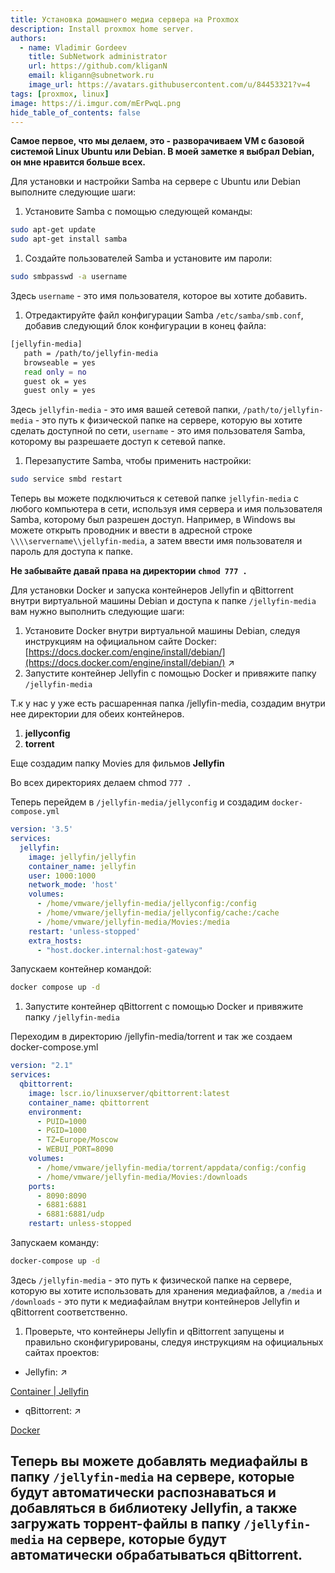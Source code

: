 ```yaml
---
title: Установка домашнего медиа сервера на Proxmox
description: Install proxmox home server.
authors:
  - name: Vladimir Gordeev
    title: SubNetwork administrator
    url: https://github.com/kliganN
    email: kligann@subnetwork.ru
    image_url: https://avatars.githubusercontent.com/u/84453321?v=4
tags: [proxmox, linux]
image: https://i.imgur.com/mErPwqL.png
hide_table_of_contents: false
---
```







**Самое первое, что мы делаем, это - разворачиваем VM с базовой системой Linux Ubuntu или Debian. В моей заметке я выбрал Debian, он мне нравится больше всех.**

Для установки и настройки Samba на сервере с Ubuntu или Debian выполните следующие шаги:

1. Установите Samba с помощью следующей команды:

```bash
sudo apt-get update
sudo apt-get install samba
```

1. Создайте пользователей Samba и установите им пароли:

```bash
sudo smbpasswd -a username
```

Здесь `username` - это имя пользователя, которое вы хотите добавить.

1. Отредактируйте файл конфигурации Samba `/etc/samba/smb.conf`, добавив следующий блок конфигурации в конец файла:

```bash
[jellyfin-media]
   path = /path/to/jellyfin-media
   browseable = yes
   read only = no
   guest ok = yes
   guest only = yes
```

Здесь `jellyfin-media` - это имя вашей сетевой папки, `/path/to/jellyfin-media` - это путь к физической папке на сервере, которую вы хотите сделать доступной по сети, `username` - это имя пользователя Samba, которому вы разрешаете доступ к сетевой папке.

1. Перезапустите Samba, чтобы применить настройки:

```bash
sudo service smbd restart
```

Теперь вы можете подключиться к сетевой папке `jellyfin-media` с любого компьютера в сети, используя имя сервера и имя пользователя Samba, которому был разрешен доступ. Например, в Windows вы можете открыть проводник и ввести в адресной строке `\\\\servername\\jellyfin-media`, а затем ввести имя пользователя и пароль для доступа к папке.

**Не забывайте давай права на директории `chmod 777 .`**  

Для установки Docker и запуска контейнеров Jellyfin и qBittorrent внутри виртуальной машины Debian и доступа к папке `/jellyfin-media` вам нужно выполнить следующие шаги:

1. Установите Docker внутри виртуальной машины Debian, следуя инструкциям на официальном сайте Docker: [https://docs.docker.com/engine/install/debian/](https://docs.docker.com/engine/install/debian/) ↗
2. Запустите контейнер Jellyfin с помощью Docker и привяжите папку `/jellyfin-media`

Т.к у нас у уже есть расшаренная папка /jellyfin-media, создадим внутри нее директории для обеих контейнеров. 

1. **jellyconfig**
2. **torrent**

Еще создадим папку Movies для фильмов **Jellyfin**

Во всех директориях делаем chmod `777 .` 

Теперь перейдем в `/jellyfin-media/jellyconfig` и создадим `docker-compose.yml`

```yaml
version: '3.5'
services:
  jellyfin:
    image: jellyfin/jellyfin
    container_name: jellyfin
    user: 1000:1000
    network_mode: 'host'
    volumes:
      - /home/vmware/jellyfin-media/jellyconfig:/config
      - /home/vmware/jellyfin-media/jellyconfig/cache:/cache
      - /home/vmware/jellyfin-media/Movies:/media
    restart: 'unless-stopped'
    extra_hosts:
      - "host.docker.internal:host-gateway"

```

Запускаем контейнер командой:

```bash
docker compose up -d
```

1. Запустите контейнер qBittorrent с помощью Docker и привяжите папку `/jellyfin-media`

Переходим в директорию /jellyfin-media/torrent и так же создаем docker-compose.yml

```yaml
version: "2.1"
services:
  qbittorrent:
    image: lscr.io/linuxserver/qbittorrent:latest
    container_name: qbittorrent
    environment:
      - PUID=1000
      - PGID=1000
      - TZ=Europe/Moscow
      - WEBUI_PORT=8090
    volumes:
      - /home/vmware/jellyfin-media/torrent/appdata/config:/config
      - /home/vmware/jellyfin-media/Movies:/downloads
    ports:
      - 8090:8090
      - 6881:6881
      - 6881:6881/udp
    restart: unless-stopped
```

Запускаем команду:

```bash
docker-compose up -d
```

Здесь `/jellyfin-media` - это путь к физической папке на сервере, которую вы хотите использовать для хранения медиафайлов, а `/media` и `/downloads` - это пути к медиафайлам внутри контейнеров Jellyfin и qBittorrent соответственно.

1. Проверьте, что контейнеры Jellyfin и qBittorrent запущены и правильно сконфигурированы, следуя инструкциям на официальных сайтах проектов:
- Jellyfin:  ↗

[Container | Jellyfin](https://jellyfin.org/docs/general/installation/container)

- qBittorrent:  ↗

[Docker](https://hub.docker.com/r/linuxserver/qbittorrent)

Теперь вы можете добавлять медиафайлы в папку `/jellyfin-media` на сервере, которые будут автоматически распознаваться и добавляться в библиотеку Jellyfin, а также загружать торрент-файлы в папку `/jellyfin-media` на сервере, которые будут автоматически обрабатываться qBittorrent.
---

